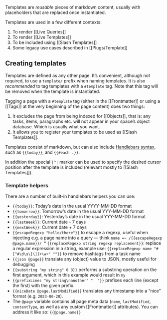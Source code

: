 Templates are _reusable_ pieces of markdown content, usually with placeholders that are replaced once instantiated.

Templates are used in a few different contexts:

1. To render [[Live Queries]]
2. To render [[Live Templates]]
3. To be included using [[Slash Templates]]
4. Some legacy use cases described in [[Plugs/Template]]

## Creating templates
Templates are defined as any other page. It’s convenient, although not required, to use a `template/` prefix when naming templates. It is also _recommended_ to tag templates with a `#template` tag. Note that this tag will be removed when the template is instantiated.

Tagging a page with a `#template` tag (either in the [[Frontmatter]] or using a [[Tags]] at the very beginning of the page content) does two things:

1. It excludes the page from being indexed for [[Objects]], that is: any tasks, items, paragraphs etc. will not appear in your space’s object database. Which is usually what you want.
2. It allows you to register your templates to be used as [[Slash Templates]].

Templates consist of markdown, but can also include [Handlebars syntax](https://handlebarsjs.com/), such as `{{today}}`, and `{{#each .}}`.

In addition the special `|^|` marker can be used to specify the desired cursor position after the template is included (relevant mostly to [[Slash Templates]]).

### Template helpers
There are a number of built-in handlebars helpers you can use:

- `{{today}}`: Today’s date in the usual YYYY-MM-DD format
- `{{tomorrow}}`: Tomorrow’s date in the usual YYY-MM-DD format
- `{{yesterday}}`: Yesterday’s date in the usual YYY-MM-DD format
- `{{lastWeek}}`: Current date - 7 days
- `{{nextWeek}}`: Current date + 7 days
- `{{escapeRegexp "hello/there"}}` to escape a regexp, useful when injecting e.g. a page name into a query — think `name =~ /{{escapeRegexp @page.name}}/
`* `{{replaceRegexp string regexp replacement}}`: replace a regular expression in a string, example use: `{{replaceRegexp name "#[^#\d\s\[\]]+\w+" ""}}` to remove hashtags from a task name
- `{{json @page}}` translate any (object) value to JSON, mostly useful for debugging
- `{{substring "my string" 0 3}}` performs a substring operation on the first argument, which in this example would result in `my `
- `{{prefixLines "my string\nanother" "  "}}` prefixes each line (except the first) with the given prefix.
- `{{niceDate @page.lastModified}}` translates any timestamp into a “nice” format (e.g. `2023-06-20`).
- The `@page` variable contains all page meta data (`name`, `lastModified`, `contentType`, as well as any custom [[Frontmatter]] attributes). You can address it like so: `{{@page.name}}`
